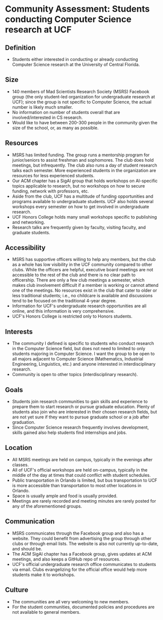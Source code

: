 # Community Assessment: Students conducting Computer Science research at UCF

## Definition
* Students either interested in conducting or already conducting Computer Science research at the University of Central Florida.

## Size
* 140 members of Mad Scientists Research Society (MSRS) Facebook group (the only student-led organization for undergraduate research at UCF); since the group is not specific to Computer Science, the actual number is likely much smaller.
* No information on number of students overall that are involved/interested in CS research.
* Would like to have between 200-300 people in the community given the size of the school, or, as many as possible.

## Resources
* MSRS has limited funding. The group runs a mentorship program for junior/seniors to assist freshman and sophomores. The club does hold meetings, but infrequently. The club also runs a day of student research talks each semester. More experienced students in the organization are resources for less experienced students.
* Our ACM chapter has a SigAI group that holds workshops on AI-specific topics applicable to research, but no workshops on how to secure funding, network with professors, etc.
* Aside from the club, UCF has a multitude of funding opportunities and programs available to undergraduate students. UCF also holds several workshops every semester on how to get involved in undergraduate research.
* UCF Honors College holds many small workshops specific to publishing and networking.
* Research talks are frequently given by faculty, visiting faculty, and graduate students.

## Accessibility
* MSRS has supportive officers willing to help any members, but the club as a whole has low visibility in the UCF community compared to other clubs. While the officers are helpful, executive board meetings are not accessible to the rest of the club and there is no clear path to officership. There are only a few club meetings a semester, which makes club involvement difficult if a member is working or cannot attend one of the meetings. No resources exist in the club that cater to older or less traditional students; i.e., no childcare is available and discussions tend to be focused on the traditional 4-year degree.
* Information for UCF's undergraduate research opportunities are all online, and this information is very comprehensive.
* UCF's Honors College is restricted only to Honors students.

## Interests
* The community I defined is specific to students who conduct research in the Computer Science field, but does not need to limited to only students majoring in Computer Science. I want the group to be open to all majors adjacent to Computer Science (Mathematics, Industrial Engineering, Linguistics, etc.) and anyone interested in interdisciplinary research.
* Community is open to other topics (interdisciplinary research).

## Goals
* Students join research communities to gain skills and experience to prepare them to start research or pursue graduate education. Plenty of students also join who are interested in their chosen research fields, but are not yet sure if they want to pursue graduate school or a job after graduation.
* Since Computer Science research frequently involves development, skills gained also help students find internships and jobs.

## Location
* All MSRS meetings are held on campus, typically in the evenings after classes.
* All of UCF's official workshops are held on-campus, typically in the middle of the day at times that could conflict with student schedules.
* Public transportation in Orlando is limited, but bus transportation to UCF is more accessible than transportation to most other locations in Orlando.
* Space is usually ample and food is usually provided.
* Meetings are rarely recorded and meeting minutes are rarely posted for any of the aforementioned groups.

## Communication
* MSRS communicates through the Facebook group and also has a website. They could benefit from advertising the group through other clubs or through email lists. The website is also not currently up-to-date, and should be.
* The ACM SigAI chapter has a Facebook group, gives updates at ACM meetings, and also keeps a GitHub repo of resources.
* UCF's official undergraduate research office communicates to students via email. Clubs evangelizing for the official office would help more students make it to workshops.

## Culture
* The communities are all very welcoming to new members.
* For the student communities, documented policies and procedures are not available to general members.
